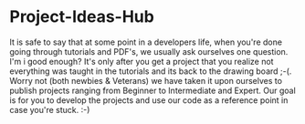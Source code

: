 # Project-Ideas-Hub
It is safe to say that at some point in a developers life, when you're done going through tutorials and PDF's, we usually ask ourselves one question. I'm i good enough? It's only after you get a project that you realize not everything was taught in the tutorials and its back to the drawing board ;-(.  Worry not (both newbies &amp; Veterans) we have taken it upon ourselves to publish projects ranging from Beginner to Intermediate and Expert. Our goal is for you to develop the projects and use our code as a reference point in case you're stuck. :-)

